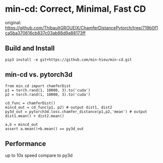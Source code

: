 # min-cd: Correct, Minimal, Fast CD 
original: https://github.com/ThibaultGROUEIX/ChamferDistancePytorch/tree/719b0f1ca5ba370616cb837c03ab88d9a88173ff

## Build and Install
```
pip3 install -e git+https://github.com/min-hieu/min-cd.git
```

## min-cd vs. pytorch3d 
```
from min_cd import chamferDist
p1 = torch.rand(1, 10000, 3).to('cuda')
p2 = torch.rand(1, 10000, 3).to('cuda')

cd_func = chamferDist()
mincd_out = cd_func(p1, p2) # output dist1, dist2
py3d_out = pytorch3d.loss.chamfer_distance(p1,p2,'mean') # output dist1.mean() + dist2.mean()

a,b = mincd_out
assert a.mean()+b.mean() == py3d_out
```

## Performance
up to 10x speed compare to py3d
